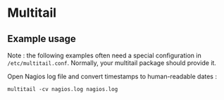 # Multitail #

## Example usage ##

Note : the following examples often need a special configuration in `/etc/multitail.conf`. Normally, your multitail package should provide it.

Open Nagios log file and convert timestamps to human-readable dates :

~~~~~
multitail -cv nagios.log nagios.log
~~~~~

